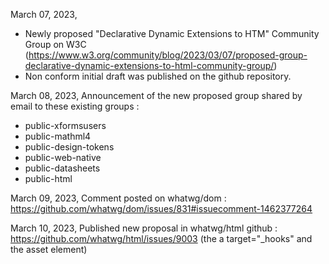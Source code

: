 March 07, 2023,
- Newly proposed "Declarative Dynamic Extensions to HTM" Community Group on W3C (https://www.w3.org/community/blog/2023/03/07/proposed-group-declarative-dynamic-extensions-to-html-community-group/)
- Non conform initial draft was published on the github repository.

March 08, 2023,
Announcement of the new proposed group shared by email to these existing groups :
- public-xformsusers
- public-mathml4
- public-design-tokens
- public-web-native
- public-datasheets
- public-html

March 09, 2023,
Comment posted on whatwg/dom :
https://github.com/whatwg/dom/issues/831#issuecomment-1462377264

March 10, 2023,
Published new proposal in whatwg/html github :
https://github.com/whatwg/html/issues/9003
(the a target="_hooks" and the asset element)
